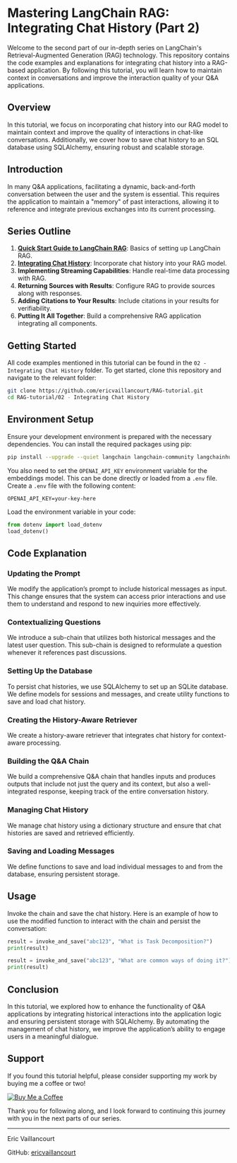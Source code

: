 # Mastering LangChain RAG: Integrating Chat History (Part 2)

Welcome to the second part of our in-depth series on LangChain's Retrieval-Augmented Generation (RAG) technology. This repository contains the code examples and explanations for integrating chat history into a RAG-based application. By following this tutorial, you will learn how to maintain context in conversations and improve the interaction quality of your Q&A applications.

## Overview

In this tutorial, we focus on incorporating chat history into our RAG model to maintain context and improve the quality of interactions in chat-like conversations. Additionally, we cover how to save chat history to an SQL database using SQLAlchemy, ensuring robust and scalable storage.

## Introduction

In many Q&A applications, facilitating a dynamic, back-and-forth conversation between the user and the system is essential. This requires the application to maintain a "memory" of past interactions, allowing it to reference and integrate previous exchanges into its current processing.

## Series Outline

1. **[Quick Start Guide to LangChain RAG](https://medium.com/@eric_vaillancourt/mastering-langchain-rag-a-comprehensive-tutorial-series-part-1-28faf6257fea)**: Basics of setting up LangChain RAG.
2. **[Integrating Chat History](https://medium.com/@eric_vaillancourt/mastering-langchain-rag-integrating-chat-history-part-2-4c80eae11b43)**: Incorporate chat history into your RAG model.
3. **Implementing Streaming Capabilities**: Handle real-time data processing with RAG.
4. **Returning Sources with Results**: Configure RAG to provide sources along with responses.
5. **Adding Citations to Your Results**: Include citations in your results for verifiability.
6. **Putting It All Together**: Build a comprehensive RAG application integrating all components.


## Getting Started

All code examples mentioned in this tutorial can be found in the `02 - Integrating Chat History` folder. To get started, clone this repository and navigate to the relevant folder:

```bash
git clone https://github.com/ericvaillancourt/RAG-tutorial.git
cd RAG-tutorial/02 - Integrating Chat History
```

## Environment Setup

Ensure your development environment is prepared with the necessary dependencies. You can install the required packages using pip:

```bash
pip install --upgrade --quiet langchain langchain-community langchainhub langchain-openai langchain-chroma bs4 python-dotenv sqlalchemy
```

You also need to set the `OPENAI_API_KEY` environment variable for the embeddings model. This can be done directly or loaded from a `.env` file. Create a `.env` file with the following content:

```
OPENAI_API_KEY=your-key-here
```

Load the environment variable in your code:

```python
from dotenv import load_dotenv
load_dotenv()
```

## Code Explanation

### Updating the Prompt

We modify the application’s prompt to include historical messages as input. This change ensures that the system can access prior interactions and use them to understand and respond to new inquiries more effectively.

### Contextualizing Questions

We introduce a sub-chain that utilizes both historical messages and the latest user question. This sub-chain is designed to reformulate a question whenever it references past discussions.

### Setting Up the Database

To persist chat histories, we use SQLAlchemy to set up an SQLite database. We define models for sessions and messages, and create utility functions to save and load chat history.

### Creating the History-Aware Retriever

We create a history-aware retriever that integrates chat history for context-aware processing.

### Building the Q&A Chain

We build a comprehensive Q&A chain that handles inputs and produces outputs that include not just the query and its context, but also a well-integrated response, keeping track of the entire conversation history.

### Managing Chat History

We manage chat history using a dictionary structure and ensure that chat histories are saved and retrieved efficiently.

### Saving and Loading Messages

We define functions to save and load individual messages to and from the database, ensuring persistent storage.

## Usage

Invoke the chain and save the chat history. Here is an example of how to use the modified function to interact with the chain and persist the conversation:

```python
result = invoke_and_save("abc123", "What is Task Decomposition?")
print(result)

result = invoke_and_save("abc123", "What are common ways of doing it?")
print(result)
```

## Conclusion

In this tutorial, we explored how to enhance the functionality of Q&A applications by integrating historical interactions into the application logic and ensuring persistent storage with SQLAlchemy. By automating the management of chat history, we improve the application’s ability to engage users in a meaningful dialogue.


## Support

If you found this tutorial helpful, please consider supporting my work by buying me a coffee or two!

[![Buy Me a Coffee](https://www.buymeacoffee.com/assets/img/custom_images/orange_img.png)](https://www.buymeacoffee.com/evaillancourt)

Thank you for following along, and I look forward to continuing this journey with you in the next parts of our series.

---

Eric Vaillancourt

GitHub: [ericvaillancourt](https://github.com/ericvaillancourt)